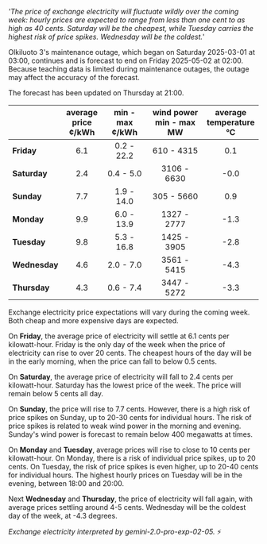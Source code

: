 *'The price of exchange electricity will fluctuate wildly over the coming week: hourly prices are expected to range from less than one cent to as high as 40 cents. Saturday will be the cheapest, while Tuesday carries the highest risk of price spikes. Wednesday will be the coldest.*'

Olkiluoto 3's maintenance outage, which began on Saturday 2025-03-01 at 03:00, continues and is forecast to end on Friday 2025-05-02 at 02:00. Because teaching data is limited during maintenance outages, the outage may affect the accuracy of the forecast.

The forecast has been updated on Thursday at 21:00.

|    | average<br>price<br>¢/kWh | min - max<br>¢/kWh | wind power<br>min - max<br>MW | average<br>temperature<br>°C |
|:-------------|:----------------:|:----------------:|:-------------:|:-------------:|
| **Friday** | 6.1 | 0.2 - 22.2 | 610 - 4315 | 0.1 |
| **Saturday** | 2.4 | 0.4 - 5.0  | 3106 - 6630 | -0.0 |
| **Sunday**| 7.7  | 1.9 - 14.0 | 305 - 5660  | 0.9  |
| **Monday** | 9.9 | 6.0 - 13.9 | 1327 - 2777 | -1.3 |
| **Tuesday** | 9.8  | 5.3 - 16.8 | 1425 - 3905 | -2.8 |
| **Wednesday** | 4.6 | 2.0 - 7.0  | 3561 - 5415 | -4.3 |
| **Thursday** | 4.3  | 0.6 - 7.4  | 3447 - 5272 | -3.3 |

Exchange electricity price expectations will vary during the coming week. Both cheap and more expensive days are expected.

On **Friday**, the average price of electricity will settle at 6.1 cents per kilowatt-hour. Friday is the only day of the week when the price of electricity can rise to over 20 cents. The cheapest hours of the day will be in the early morning, when the price can fall to below 0.5 cents.

On **Saturday**, the average price of electricity will fall to 2.4 cents per kilowatt-hour. Saturday has the lowest price of the week. The price will remain below 5 cents all day.

On **Sunday**, the price will rise to 7.7 cents. However, there is a high risk of price spikes on Sunday, up to 20-30 cents for individual hours. The risk of price spikes is related to weak wind power in the morning and evening. Sunday's wind power is forecast to remain below 400 megawatts at times.

On **Monday** and **Tuesday**, average prices will rise to close to 10 cents per kilowatt-hour. On Monday, there is a risk of individual price spikes, up to 20 cents. On Tuesday, the risk of price spikes is even higher, up to 20-40 cents for individual hours. The highest hourly prices on Tuesday will be in the evening, between 18:00 and 20:00.

Next **Wednesday** and **Thursday**, the price of electricity will fall again, with average prices settling around 4-5 cents. Wednesday will be the coldest day of the week, at -4.3 degrees.

*Exchange electricity interpreted by gemini-2.0-pro-exp-02-05.* ⚡️

